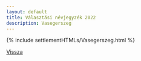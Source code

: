 ```yaml
---
layout: default
title: Választási névjegyzék 2022
description: Vasegerszeg
---
```


{% include settlementHTMLs/Vasegerszeg.html %}

[Vissza](../)